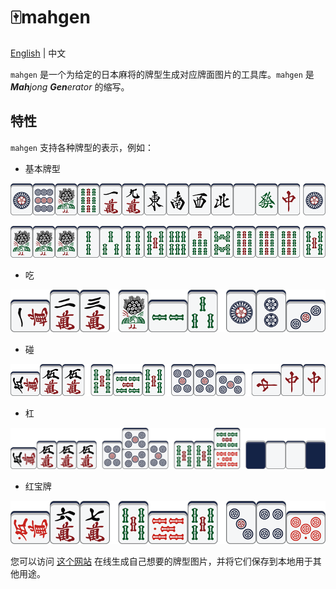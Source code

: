 # 🀄️mahgen

[English](./README.md) | 中文

`mahgen` 是一个为给定的日本麻将的牌型生成对应牌面图片的工具库。`mahgen` 是 ***Mah**jong* ***Gen**erator* 的缩写。

## 特性

`mahgen` 支持各种牌型的表示，例如：

* 基本牌型

![国士无双](doc/images/kokushimusou.png)

![九莲宝灯](doc/images/churenpoto.png)

* 吃

![吃](doc/images/chi.png)

* 碰

![碰](doc/images/pong.png)

* 杠

![杠](doc/images/kan.png)

* 红宝牌

![红宝牌](doc/images/red.png)

您可以访问 [这个网站](https://eric200203.github.io/frap-book-zh) 在线生成自己想要的牌型图片，并将它们保存到本地用于其他用途。


